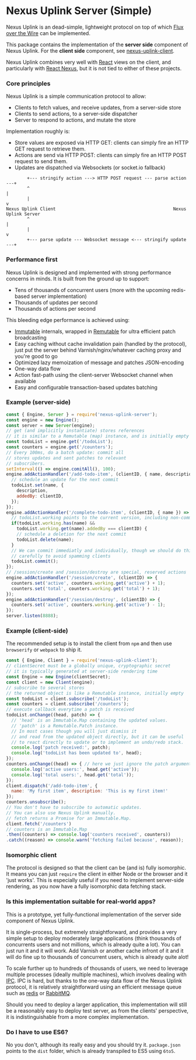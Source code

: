 Nexus Uplink Server (Simple)
============================

Nexus Uplink is an dead-simple, lightweight protocol on top of which [Flux over the Wire](codepen.io/write/flux-over-the-wire-part-1) can be implemented.

This package contains the implementation of the __server side__ component of Nexus Uplink.
For the __client side__ component, see [nexus-uplink-client](https://github.com/elierotenberg/nexus-uplink-client).

Nexus Uplink combines very well with [React](http://facebook.github.io/react/) views on the client, and particularly with [React Nexus](https://github.com/elierotenberg/react-nexus), but it is not tied to either of these projects.


### Core principles

Nexus Uplink is a simple communication protocol to allow:
- Clients to fetch values, and receive updates, from a server-side store
- Clients to send actions, to a server-side dispatcher
- Server to respond to actions, and mutate the store

Implementation roughly is:
- Store values are exposed via HTTP GET: clients can simply fire an HTTP GET request to retrieve them.
- Actions are send via HTTP POST: clients can simply fire an HTTP POST request to send them.
- Updates are dispatched via Websockets (or socket.io fallback)

```
        +--- stringify action ---> HTTP POST request --- parse action ---+
        ^                                                                |
        |                                                                v
Nexus Uplink Client                                             Nexus Uplink Server
        ^                                                                |
        |                                                                v
        +--- parse update --- Websocket message <--- stringify update ---+
```


### Performance first

Nexus Uplink is designed and implemented with strong performance concerns in minds.
It is built from the ground up to support:
- Tens of thousands of concurrent users (more with the upcoming redis-based server implementation)
- Thousands of updates per second
- Thousands of actions per second

This bleeding edge performance is achieved using:
- [Immutable](https://github.com/facebook/immutable-js) internals, wrapped in [Remutable](https://github.com/elierotenberg/remutable) for ultra efficient patch broadcasting
- Easy caching without cache invalidation pain (handled by the protocol), just put the server behind Varnish/nginx/whatever caching proxy and you're good to go
- Optimized lazy memoization of message and patches JSON-encoding
- One-way data flow
- Action fast-path using the client-server Websocket channel when available
- Easy and configurable transaction-based updates batching


### Example (server-side)

```js
const { Engine, Server } = require('nexus-uplink-server');
const engine = new Engine();
const server = new Server(engine);
// get (and implicitly instantiate) stores references
// it is similar to a Remutable (map) instance, and is initially empty
const todoList = engine.get('/todoList');
const counters = engine.get('/counters');
// Every 100ms, do a batch update: commit all
// stores updates and sent patches to relevant
// subscribers.
setInterval(() => engine.comitAll(), 100);
engine.addActionHandler('/add-todo-item', (clientID, { name, description }) => {
  // schedule an update for the next commit
  todoList.set(name, {
    description,
    addedBy: clientID,
  });
});
engine.addActionHandler('/complete-todo-item', (clientID, { name }) => {
  // todoList.working points to the current version, including non-commited changes
  if(todoList.working.has(name) &&
    todoList.working.get(name).addedBy === clientID) {
    // schedule a deletion for the next commit
    todoList.delete(name);
  }
  // We can commit immediatly and individually, though we should do this
  // carefully to avoid spamming clients
  todoList.commit();
});
// /session/create and /session/destroy are special, reserved actions
engine.addActionHandler('/session/create', (clientID) => {
  counters.set('active', counters.working.get('active') + 1);
  counters.set('total', counters.working.get('total') + 1);
});
engine.addActionHandler('/session/destroy', (clientID) => {
  counters.set('active', counters.working.get('active') - 1);
});
server.listen(8888);
```

### Example (client-side)

The recommended setup is to install the client from `npm` and then use `browserify` or `webpack` to ship it.

```js
const { Engine, Client } = require('nexus-uplink-client');
// clientSecret must be a globally unique, cryptographic secret
// it is typically generated at server-side rendering time
const Engine = new Engine(clientSecret);
const client = new Client(engine);
// subscribe to several stores
// the returned object is like a Remutable instance, initially empty
const todoList = client.subscribe('/todoList');
const counters = client.subscribe('/counters');
// execute callback everytime a patch is received
todoList.onChange((head, patch) => {
  // 'head' is an Immutable.Map containing the updated values.
  // 'patch' is a Remutable.Patch instance.
  // In most cases though you will just dismiss it
  // and read from the updated object directly, but it can be useful
  // to react directly to update or to implement an undo/redo stack.
  console.log('patch received:', patch);
  console.log('todoList has been updated to', head);
});
counters.onChange((head) => { // here we just ignore the patch argument
  console.log('active users:', head.get('active'));
  console.log('total users:', head.get('total'));
});
client.dispatch('/add-todo-item', {
  name: 'My first item', description: 'This is my first item!'
});
counters.unsubscribe();
// You don't have to subscribe to automatic updates.
// You can also use Nexus Uplink manually.
// fetch returns a Promise for an Immutable.Map.
client.fetch('/counters')
// counters is an Immutable.Map
.then((counters) => console.log('counters received', counters))
.catch((reason) => console.warn('fetching failed because', reason));
```
### Isomorphic client

The protocol is designed so that the client can be (and is) fully isomorphic. It means you can just `require` the client in either Node or the browser and it 'just works'. This is especially useful if you need to implement server-side rendering, as you now have a fully isomorphic data fetching stack.



### Is this implementation suitable for real-world apps?

This is a prototype, yet fully-functional implementation of the server side component of Nexus Uplink.

It is single-process, but extremely straightforward, and provides a very simple setup to deploy moderately large applications (think thousands of concurrents users and not millions, which is already quite a lot).
You can just run it and it will work. Add Varnish or another cache infront of it and it will do fine up to thousands of concurrent users, which is already quite alot!

To scale further up to hundreds of thousands of users, we need to leverage multiple processes (ideally multiple machines), which involves dealing with [IPC](http://en.wikipedia.org/wiki/Inter-process_communication). IPC is hard, but thanks to the one-way data flow of the Nexus Uplink protocol, it is relatively straightforward using an efficient message queue such as [redis](http://redis.io/) or [RabbitMQ](http://www.rabbitmq.com/).

Should you need to deploy a larger application, this implementation will still be a reasonably easy to deploy test server, as from the clients' perspective, it is indistinguishable from a more complex implementation.

### Do I have to use ES6?

No you don't, although its really easy and you should try it. `package.json` points to the `dist` folder, which is already transpiled to ES5 using `6to5`.
